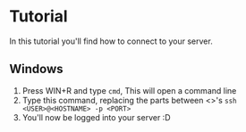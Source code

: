 # Tutorial
In this tutorial you'll find how to connect to your server.

## Windows
1. Press WIN+R and type `cmd`, This will open a command line
2. Type this command, replacing the parts between <>'s `ssh <USER>@<HOSTNAME> -p <PORT>`
3. You'll now be logged into your server :D